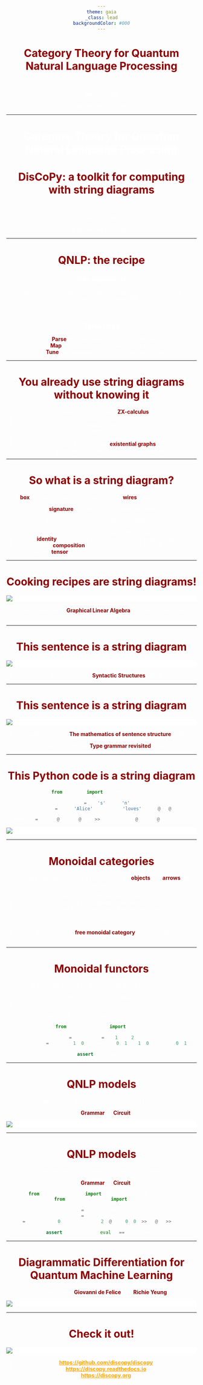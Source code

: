 ```yaml
---
theme: gaia
_class: lead
backgroundColor: #000
---
```


<style>
* { text-align: left; color: white; }
h1, strong { color: darkred; }
a { color: orange; }
img {
    display: block;
    margin-left: auto;
    margin-right: auto;
    background-color: white;
}
</style>

<style scoped> * { text-align: center; }</style>

# Category Theory for Quantum Natural Language Processing

$$\quad$$

Alexis TOUMI

15 Novembre 2022, Paris

---

<style scoped> * { text-align: center; }</style>

# ~~Category Theory for Quantum Natural Language Processing~~
# DisCoPy: a toolkit for computing with string diagrams

$$\quad$$

Alexis TOUMI

15 Novembre 2022, Paris

---

# QNLP: the recipe

### Tree ingredients

$\text{Natural Language}
\xrightarrow{\text{Category Theory}}
\text{Quantum Computing}$

$$\quad$$

### Three steps

1) **Parse** the given text to get a *string diagram*
2) **Map** the grammar to a circuit using a *functor*
3) **Tune** the parameters to solve a data-driven task

---

# You already use string diagrams without knowing it

* Quantum circuits (see **ZX-calculus**)
* Tensor networks
* Neural networks
* Concurrent processes
* Electrical circuits
* Logical formulae (see **existential graphs**)
* The grammar of this sentence is a string diagram!

---

# So what is a string diagram?

A **box** represents any process with a list of **wires** as input and output.

A **signature** is a collection of boxes and wires.

String diagrams can be defined by recursion:

* every box $f : x \to y$ is also a string diagram,
* the **identity** $\text{id}(x) : x \to x$ on a list of wires $x$ is a string diagram,
* so is the **composition** $g \circ f : x \to z$ of $f : x \to y$ and $g : y \to z$
* and the **tensor** $f \otimes f' : xx' \to yy'$ of $f : x \to y$ and $f' : x' \to y'$.

---

# Cooking recipes are string diagrams!

![height:400px](https://raw.githubusercontent.com/oxford-quantum-group/discopy/main/docs/_static/imgs/crack-eggs.png)

* Pawel Sobocinski's **Graphical Linear Algebra**, i.e. linear algebra with all string diagrams and no vectors!

---

# This sentence is a string diagram

![height:400px](https://upload.wikimedia.org/wikipedia/commons/thumb/8/82/Cgisf-tgg.svg/1280px-Cgisf-tgg.svg.png)

- Noam Chomsky, **Syntactic Structures** (1957)

---

# This sentence is a string diagram

![height:350px](https://cqc.pythonanywhere.com/discocat/png?sentence=This%20sentence%20is%20a%20string%20diagram&size=small)

- Joachim Lambek, **The mathematics of sentence structure** (1958)

* Joachim Lambek, **Type grammar revisited** (1997)

---

# This Python code is a string diagram

```python
from discopy import Ty, Word, Id, Cup

s, n = Ty('s'), Ty('n')
Alice, loves, Bob = Word('Alice', n), Word('loves', n.r @ s @ n.l), Word('Bob', n)

sentence = Alice @ loves @ Bob >> Cup(n, n.r) @ Id(s) @ Cup(n.l, n)
```

![height:300px](https://cqc.pythonanywhere.com/discocat/png)

---

# Monoidal categories

A monoidal category $C$ is just a pair of types for **objects** and **arrows** with methods:

- `dom` and `cod` from arrows to objects,
- `id` from objects to arrows,
- `then` and `tensor` from pairs of arrows to arrows.

For example:

- `(Ty, Diagram)` is the **free monoidal category** on a given signature,
- `(type, Function)`, `(int, Matrix)`, `(list[int], Tensor)`, etc.

---

# Monoidal functors

A monoidal functor $F : C \to D$ is just a pair of mappings:

- `ob` from objects of $C$ to objects of $D$,
- `ar` from arrows of $C$ to arrows of $D$.

For example $F :$ `(Ty, Diagram)` $\to$ `(list[int], Tensor)`

```python
from discopy.tensor import Functor

F = Functor(ob={s: 1, n: 2},
            ar={Alice: [1, 0], loves: [[0, 1], [1, 0]], Bob: [0, 1]})

assert F(sentence)
```

---

# QNLP models

We define a QNLP model as a monoidal functor

$$
F : \mathbf{Grammar} \to \mathbf{Circuit}
$$

![](https://discopy.readthedocs.io/en/main/_images/functor-example2.png)

---

# QNLP models

We define a QNLP model as a monoidal functor

$$
F : \mathbf{Grammar} \to \mathbf{Circuit}
$$

```python
from discopy.quantum import qubit, Ket, H, X, CX, sqrt
from discopy.circuit import Functor

F_ = circuit.Functor(
    ob={s: Ty(), n: qubit},
    ar={Alice: Ket(0), loves: sqrt(2) @ Ket(0, 0) >> H @ X >> CX, Bob: Ket(1)})

assert F_(sentence).eval() == F(sentence)
```

---

# Diagrammatic Differentiation for Quantum Machine Learning

joint work with **Giovanni de Felice** and **Richie Yeung**

![height:400px](https://discopy.readthedocs.io/en/main/_images/notebooks_diag-diff_11_0.png)

---

# Check it out!

![width:800px](https://raw.githubusercontent.com/oxford-quantum-group/discopy/main/docs/_static/imgs/snake-equation.png)

- **https://github.com/discopy/discopy**
- **https://discopy.readthedocs.io**
- **https://discopy.org**

